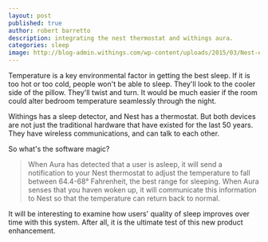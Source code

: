 ```yaml
---
layout: post
published: true
author: robert barretto
description: integrating the nest thermostat and withings aura.
categories: sleep
image: http://blog-admin.withings.com/wp-content/uploads/2015/03/Nest-et-Aura-integration_F.png
---
```


Temperature is a key environmental factor in getting the best sleep. If it is too hot or too cold, people won't be able to sleep. They'll look to the cooler side of the pillow.  They'll twist and turn. It would be much easier if the room could alter bedroom temperature seamlessly through the night.

Withings has a sleep detector, and Nest has a thermostat. But both devices are not just the traditional hardware that have existed for the last 50 years. They have wireless communications, and can talk to each other.

So what's the software magic?  
> When Aura has detected that a user is asleep, it will send a notification to your Nest thermostat to adjust the temperature to fall between 64.4-68° Fahrenheit, the best range for sleeping. When Aura senses that you haven woken up, it will communicate this information to Nest so that the temperature can return back to normal.

It will be interesting to examine how users' quality of sleep improves over time with this system. After all, it is the ultimate test of this new product enhancement.
